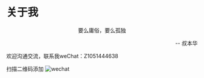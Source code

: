# 关于我
<center>要么庸俗，要么孤独</center>
<p align="right">-- 叔本华</p>

欢迎沟通交流，联系我weChat：Z1051444638

扫描二维码添加
![wechat](/about/contactme.jpg)